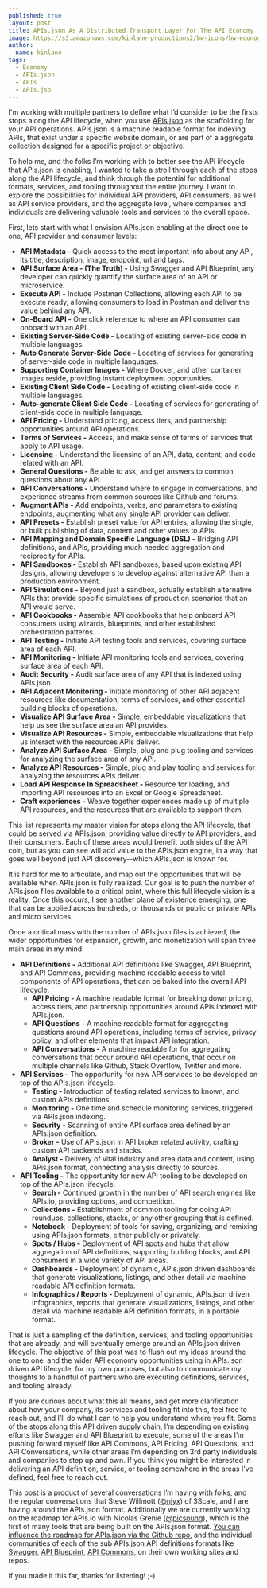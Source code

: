 ```yaml
---
published: true
layout: post
title: APIs.json As A Distributed Transport Layer For The API Economy
image: https://s3.amazonaws.com/kinlane-productions2/bw-icons/bw-economy-api.png
author:
  name: kinlane
tags:
  - Economy
  - APIs.json
  - APIs
  - APIs.jso
---
```

I'm working with multiple partners to define what I’d consider to be the firsts stops along the API lifecycle, when you use [APIs.json](http://apisjson.org) as the scaffolding for your API operations. APIs.json is a machine readable format for indexing APIs, that exist under a specific website domain, or are part of a aggregate collection designed for a specific project or objective.

To help me, and the folks I’m working with to better see the API lifecycle that APIs.json is enabling, I wanted to take a stroll through each of the stops along the API lifecycle, and think through the potential for additional formats, services, and tooling throughout the entire journey. I want to explore the possibilities for individual API providers, API consumers, as well as API service providers, and the aggregate level, where companies and individuals are delivering valuable tools and services to the overall space.

First, lets start with what I envision APIs.json enabling at the direct one to one, API provider and consumer levels:

*   **API Metadata -** Quick access to the most important info about any API, its title, description, image, endpoint, url and tags.
*   **API Surface Area - (The Truth) -** Using Swagger and API Blueprint, any developer can quickly quantify the surface area of an API or microservice.
*   **Execute API -** Include Postman Collections, allowing each API to be execute ready, allowing consumers to load in Postman and deliver the value behind any API.
*   **On-Board API -** One click reference to where an API consumer can onboard with an API.
*   **Existing Server-Side Code -** Locating of existing server-side code in multiple languages.
*   **Auto Generate Server-Side Code -** Locating of services for generating of server-side code in multiple languages.
*   **Supporting Container Images -** Where Docker, and other container images reside, providing instant deployment opportunities.
*   **Existing Client Side Code -** Locating of existing client-side code in multiple languages.
*   **Auto-generate Client Side Code -** Locating of services for generating of client-side code in multiple language.
*   **API Pricing -** Understand pricing, access tiers, and partnership opportunities around API operations.
*   **Terms of Services -** Access, and make sense of terms of services that apply to API usage.
*   **Licensing -** Understand the licensing of an API, data, content, and code related with an API.
*   **General Questions -** Be able to ask, and get answers to common questions about any API.
*   **API Conversations -** Understand where to engage in conversations, and experience streams from common sources like Github and forums.
*   **Augment APIs -** Add endpoints, verbs, and parameters to existing endpoints, augmenting what any single API provider can deliver.
*   **API Presets -** Establish preset value for API entries, allowing the single, or bulk publishing of data, content and other values to APIs.
*   **API Mapping and Domain Specific Language (DSL) -** Bridging API definitions, and APIs, providing much needed aggregation and reciprocity for APIs.
*   **API Sandboxes -** Establish API sandboxes, based upon existing API designs, allowing developers to develop against alternative API than a production environment.
*   **API Simulations -** Beyond just a sandbox, actually establish alternative APIs that provide specific simulations of production scenarios that an API would serve.
*   **API Cookbooks -** Assemble API cookbooks that help onboard API consumers using wizards, blueprints, and other established orchestration patterns.
*   **API Testing -** Initiate API testing tools and services, covering surface area of each API.
*   **API Monitoring -** Initiate API monitoring tools and services, covering surface area of each API.
*   **Audit Security -** Audit surface area of any API that is indexed using APIs.json.
*   **API Adjacent Monitoring -** Initiate monitoring of other API adjacent resources like documentation, terms of services, and other essential building blocks of operations.
*   **Visualize API Surface Area -** Simple, embeddable visualizations that help us see the surface area an API provides.
*   **Visualize API Resources -** Simple, embeddable visualizations that help us interact with the resources APIs deliver.
*   **Analyze API Surface Area -** Simple, plug and plug tooling and services for analyzing the surface area of any API.
*   **Analyze API Resources -** Simple, plug and play tooling and services for analyzing the resources APIs deliver.
*   **Load API Response In Spreadsheet -** Resource for loading, and importing API resources into an Excel or Google Spreadsheet.
*   **Craft experiences -** Weave together experiences made up of multiple API resources, and the resources that are available to support them.

This list represents my master vision for stops along the API lifecycle, that could be served via APIs.json, providing value directly to API providers, and their consumers. Each of these areas would benefit both sides of the API coin, but as you can see will add value to the APIs.json engine, in a way that goes well beyond just API discovery--which APIs.json is known for.

It is hard for me to articulate, and map out the opportunities that will be available when APIs.json is fully realized. Our goal is to push the number of APIs.json files available to a critical point, where this full lifecycle vision is a reality. Once this occurs, I see another plane of existence emerging, one that can be applied across hundreds, or thousands or public or private APIs and micro services.

Once a critical mass with the number of APIs.json files is achieved, the wider opportunities for expansion, growth, and monetization will span three main areas in my mind:

*   **API Definitions -** Additional API definitions like Swagger, API Blueprint, and API Commons, providing machine readable access to vital components of API operations, that can be baked into the overall API lifecycle.
    *   **API Pricing -** A machine readable format for breaking down pricing, access tiers, and partnership opportunities around APis indexed with APIs.json.
    *   **API Questions -** A machine readable format for aggregating questions around API operations, including terms of service, privacy policy, and other elements that impact API integration.
    *   **API Conversations -** A machine readable for for aggregating conversations that occur around API operations, that occur on multiple channels like Github, Stack Overflow, Twitter and more.
*   **API Services -** The opportunity for new API services to be developed on top of the APIs.json lifecycle.
    *   **Testing -** Introduction of testing related services to known, and custom APIs definitions.
    *   **Monitoring -** One time and schedule monitoring services, triggered via APIs.json indexing.
    *   **Security -** Scanning of entire API surface area defined by an APIs.json definition.
    *   **Broker -** Use of APIs.json in API broker related activity, crafting custom API backends and stacks.
    *   **Analyst -** Delivery of vital industry and area data and content, using APis.json format, connecting analysis directly to sources.
*   **API Tooling **\-**** The opportunity for new API tooling to be developed on top of the APIs.json lifecycle.
    *   **Search -** Continued growth in the number of API search engines like APIs.io, providing options, and competition.
    *   **Collections -** Establishment of common tooling for doing API roundups, collections, stacks, or any other grouping that is defined.
    *   **Notebook -** Deployment of tools for saving, organizing, and remixing using APIs.json formats, either publicly or privately.
    *   **Spots / Hubs -** Deployment of API spots and hubs that allow aggregation of API definitions, supporting building blocks, and API consumers in a wide variety of API areas.
    *   **Dashboards -** Deployment of dynamic, APIs.json driven dashboards that generate visualizations, listings, and other detail via machine readable API definition formats.
    *   **Infographics / Reports -** Deployment of dynamic, APIs.json driven infographics, reports that generate visualizations, listings, and other detail via machine readable API definition formats, in a portable format.

That is just a sampling of the definition, services, and tooling opportunities that are already, and will eventually emerge around an APIs.json driven lifecycle. The objective of this post was to flush out my ideas around the one to one, and the wider API economy opportunities using in APIs.json driven API lifecycle, for my own purposes, but also to communicate my thoughts to a handful of partners who are executing definitions, services, and tooling already.

If you are curious about what this all means, and get more clarification about how your company, its services and tooling fit into this, feel free to reach out, and I’ll do what I can to help you understand where you fit. Some of the stops along this API driven supply chain, I’m depending on existing efforts like Swagger and API Blueprint to execute, some of the areas I’m pushing forward myself like API Commons, API Pricing, API Questions, and API Conversations, while other areas I’m depending on 3rd party individuals and companies to step up and own. If you think you might be interested in delivering an API definition, service, or tooling somewhere in the areas I’ve defined, feel free to reach out.

This post is a product of several conversations I’m having with folks, and the regular conversations that Steve Willmott ([@njyx](https://twitter.com/njyx)) of 3Scale, and I are having around the APIs.json format. Additionally we are currently working on the roadmap for APIs.io with Nicolas Grenie ([@picsoung](https://twitter.com/picsoung)), which is the first of many tools that are being built on the APIs.json format. [You can influence the roadmap for APIs.json via the Github repo](https://github.com/api-commons/api-json/issues), and the individual communities of each of the sub APIs.json API definitions formats like [Swagger](http://swagger.io), [API Blueprint](https://apiblueprint.org/), [API Commons](http://apicommons.org), on their own working sites and repos.

If you made it this far, thanks for listening! ;-)